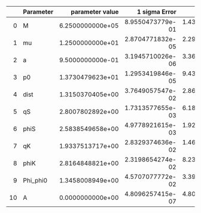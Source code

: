 |    | Parameter   |   parameter value |    1 sigma Error |   Relative Error |              SNR |
|---:|:------------|------------------:|-----------------:|-----------------:|-----------------:|
|  0 | M           |  6.2500000000e+05 | 8.9550473779e-01 | 1.4328075805e-06 | 9.4369466971e+01 |
|  1 | mu          |  1.2500000000e+01 | 2.8704771832e-05 | 2.2963817466e-06 | 9.4369466971e+01 |
|  2 | a           |  9.5000000000e-01 | 3.1945710026e-06 | 3.3627063185e-06 | 9.4369466971e+01 |
|  3 | p0          |  1.3730479623e+01 | 1.2953419846e-05 | 9.4340621755e-07 | 9.4369466971e+01 |
|  4 | dist        |  1.3150370405e+00 | 3.7649057547e-02 | 2.8629655582e-02 | 9.4369466971e+01 |
|  5 | qS          |  2.8007802892e+00 | 1.7313577655e-03 | 6.1816979083e-04 | 9.4369466971e+01 |
|  6 | phiS        |  2.5838549658e+00 | 4.9778921615e-03 | 1.9265369873e-03 | 9.4369466971e+01 |
|  7 | qK          |  1.9337513717e+00 | 2.8329374636e-02 | 1.4649957099e-02 | 9.4369466971e+01 |
|  8 | phiK        |  2.8164848821e+00 | 2.3198654274e-02 | 8.2367402081e-03 | 9.4369466971e+01 |
|  9 | Phi_phi0    |  1.3458008949e+00 | 4.5707077772e-02 | 3.3962733970e-02 | 9.4369466971e+01 |
| 10 | A           |  0.0000000000e+00 | 4.8096257415e-07 | 4.8096257415e-07 | 9.4369466971e+01 |
